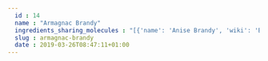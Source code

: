 ```yaml
---
  id : 14
  name : "Armagnac Brandy"
  ingredients_sharing_molecules : "[{'name': 'Anise Brandy', 'wiki': 'Brandy', 'id': 12, 'category': 'Beverage Alcoholic', 'common_molecules': [6560, 12327, 957, 126, 8073, 61386, 1136, 6054, 9589, 460, 14286, 8025, 11508, 5318042, 263, 61814, 62465, 7362, 5363388, 8094, 326, 643820, 5364231, 20653, 6584, 19310, 8468, 5364399, 10976, 379, 31265, 8892, 10430, 11902, 1031, 7344, 8038, 8103, 8051, 1049, 6561, 7797, 8091, 7361, 9256, 7711, 637758, 7749, 7762, 7800, 7654]}, {'name': 'Apple Brandy', 'wiki': 'Fruit_brandy', 'id': 13, 'category': 'Beverage Alcoholic', 'common_molecules': [6560, 12327, 957, 126, 8073, 61386, 1136, 6054, 9589, 460, 14286, 8025, 11508, 5318042, 263, 61814, 62465, 7362, 5363388, 8094, 326, 643820, 5364231, 20653, 6584, 19310, 8468, 5364399, 10976, 379, 31265, 8892, 10430, 11902, 1031, 7344, 8038, 8103, 8051, 1049, 6561, 7797, 8091, 7361, 9256, 7711, 637758, 7749, 7762, 7800, 7654]}, {'name': 'Cognac Brandy', 'wiki': 'Cognac', 'id': 17, 'category': 'Beverage Alcoholic', 'common_molecules': [6560, 12327, 957, 126, 8073, 61386, 1136, 6054, 9589, 460, 14286, 8025, 11508, 5318042, 263, 61814, 62465, 7362, 5363388, 8094, 326, 643820, 5364231, 20653, 6584, 19310, 8468, 5364399, 10976, 379, 31265, 8892, 10430, 11902, 1031, 7344, 8038, 8103, 8051, 1049, 6561, 7797, 8091, 7361, 9256, 7711, 637758, 7749, 7762, 7800, 7654]}, {'name': 'Pear Brandy', 'wiki': 'Fruit_brandy', 'id': 19, 'category': 'Beverage Alcoholic', 'common_molecules': [6560, 12327, 957, 126, 8073, 61386, 1136, 6054, 9589, 460, 14286, 8025, 11508, 5318042, 263, 61814, 62465, 7362, 5363388, 8094, 326, 643820, 5364231, 20653, 6584, 19310, 8468, 5364399, 10976, 379, 31265, 8892, 10430, 11902, 1031, 7344, 8038, 8103, 8051, 1049, 6561, 7797, 8091, 7361, 9256, 7711, 637758, 7749, 7762, 7800, 7654]}, {'name': 'Plum Brandy', 'wiki': 'Slivovitz', 'id': 20, 'category': 'Beverage Alcoholic', 'common_molecules': [6560, 12327, 957, 126, 8073, 61386, 1136, 6054, 9589, 460, 14286, 8025, 11508, 5318042, 263, 61814, 62465, 7362, 5363388, 8094, 326, 643820, 5364231, 20653, 6584, 19310, 8468, 5364399, 10976, 379, 31265, 8892, 10430, 11902, 1031, 7344, 8038, 8103, 8051, 1049, 6561, 7797, 8091, 7361, 9256, 7711, 637758, 7749, 7762, 7800, 7654]}]"
  slug : armagnac-brandy
  date : 2019-03-26T08:47:11+01:00
---
```



